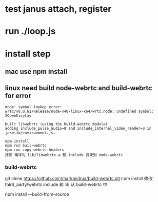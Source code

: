 
# test janus attach, register 

# run ./loop.js

# install step
## mac use npm install

## linux need build node-webrtc and build-webrtc for error

```
node: symbol lookup error:
wrtc/v0.0.61/Release/node-v48-linux-x64/wrtc.node: undefined symbol: XOpenDisplay

built libwebrtc (using the build-webrtc module)
adding include_pulse_audio=0 and include_internal_video_render=0 in jakelib/environment.js.

npm install
npm run buil-webrtc
npm run copy-webrtc-headers
拷贝 编译的 lib/libwebrtc.a 和 include 目录到 node-webrtc

```
### build-webrtc
git clone https://github.com/markandrus/build-webrtc.git
npm install
修改 third_party/webrtc include 和 lib 从 build-webrtc 中

npm install --build-from-source